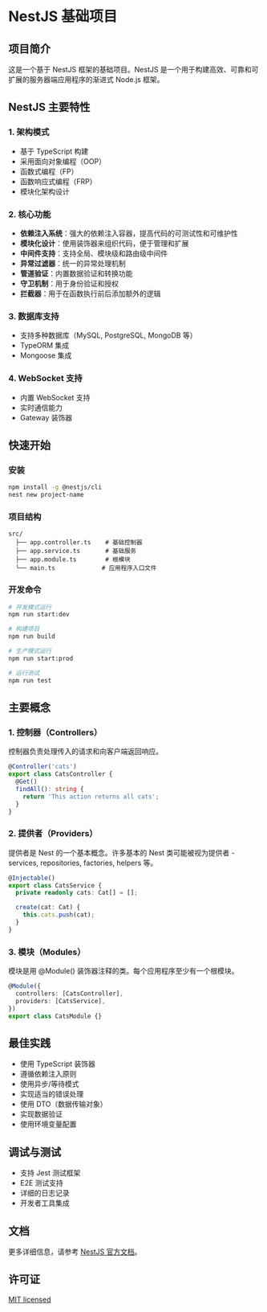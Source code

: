 # NestJS 基础项目

## 项目简介
这是一个基于 NestJS 框架的基础项目。NestJS 是一个用于构建高效、可靠和可扩展的服务器端应用程序的渐进式 Node.js 框架。

## NestJS 主要特性

### 1. 架构模式
- 基于 TypeScript 构建
- 采用面向对象编程（OOP）
- 函数式编程（FP）
- 函数响应式编程（FRP）
- 模块化架构设计

### 2. 核心功能
- **依赖注入系统**：强大的依赖注入容器，提高代码的可测试性和可维护性
- **模块化设计**：使用装饰器来组织代码，便于管理和扩展
- **中间件支持**：支持全局、模块级和路由级中间件
- **异常过滤器**：统一的异常处理机制
- **管道验证**：内置数据验证和转换功能
- **守卫机制**：用于身份验证和授权
- **拦截器**：用于在函数执行前后添加额外的逻辑

### 3. 数据库支持
- 支持多种数据库（MySQL, PostgreSQL, MongoDB 等）
- TypeORM 集成
- Mongoose 集成

### 4. WebSocket 支持
- 内置 WebSocket 支持
- 实时通信能力
- Gateway 装饰器

## 快速开始

### 安装
```bash
npm install -g @nestjs/cli
nest new project-name
```

### 项目结构
```
src/
  ├── app.controller.ts    # 基础控制器
  ├── app.service.ts       # 基础服务
  ├── app.module.ts        # 根模块
  └── main.ts             # 应用程序入口文件
```

### 开发命令
```bash
# 开发模式运行
npm run start:dev

# 构建项目
npm run build

# 生产模式运行
npm run start:prod

# 运行测试
npm run test
```

## 主要概念

### 1. 控制器（Controllers）
控制器负责处理传入的请求和向客户端返回响应。

```typescript
@Controller('cats')
export class CatsController {
  @Get()
  findAll(): string {
    return 'This action returns all cats';
  }
}
```

### 2. 提供者（Providers）
提供者是 Nest 的一个基本概念。许多基本的 Nest 类可能被视为提供者 - services, repositories, factories, helpers 等。

```typescript
@Injectable()
export class CatsService {
  private readonly cats: Cat[] = [];

  create(cat: Cat) {
    this.cats.push(cat);
  }
}
```

### 3. 模块（Modules）
模块是用 @Module() 装饰器注释的类。每个应用程序至少有一个根模块。

```typescript
@Module({
  controllers: [CatsController],
  providers: [CatsService],
})
export class CatsModule {}
```

## 最佳实践
- 使用 TypeScript 装饰器
- 遵循依赖注入原则
- 使用异步/等待模式
- 实现适当的错误处理
- 使用 DTO（数据传输对象）
- 实现数据验证
- 使用环境变量配置

## 调试与测试
- 支持 Jest 测试框架
- E2E 测试支持
- 详细的日志记录
- 开发者工具集成

## 文档
更多详细信息，请参考 [NestJS 官方文档](https://docs.nestjs.com/)。

## 许可证
[MIT licensed](LICENSE) 
